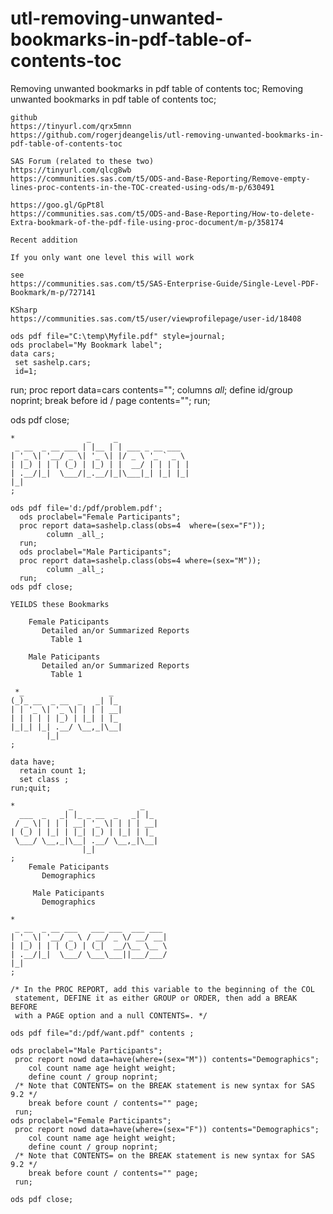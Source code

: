 # utl-removing-unwanted-bookmarks-in-pdf-table-of-contents-toc
Removing unwanted bookmarks in pdf table of contents toc;
    Removing unwanted bookmarks in pdf table of contents toc;

    github
    https://tinyurl.com/qrx5mnn
    https://github.com/rogerjdeangelis/utl-removing-unwanted-bookmarks-in-pdf-table-of-contents-toc

    SAS Forum (related to these two)
    https://tinyurl.com/qlcg8wb
    https://communities.sas.com/t5/ODS-and-Base-Reporting/Remove-empty-lines-proc-contents-in-the-TOC-created-using-ods/m-p/630491

    https://goo.gl/GpPt8l
    https://communities.sas.com/t5/ODS-and-Base-Reporting/How-to-delete-Extra-bookmark-of-the-pdf-file-using-proc-document/m-p/358174
    
    Recent addition

    If you only want one level this will work

    see
    https://communities.sas.com/t5/SAS-Enterprise-Guide/Single-Level-PDF-Bookmark/m-p/727141

    KSharp
    https://communities.sas.com/t5/user/viewprofilepage/user-id/18408

    ods pdf file="C:\temp\Myfile.pdf" style=journal;
    ods proclabel="My Bookmark label";
    data cars;
     set sashelp.cars;
     id=1;
   run;
   proc report data=cars contents="";
    columns _all_;
      define id/group noprint;
    break before id / page contents="";
   run;

   ods pdf close;


    *                _     _
     _ __  _ __ ___ | |__ | | ___ _ __ ___
    | '_ \| '__/ _ \| '_ \| |/ _ \ '_ ` _ \
    | |_) | | | (_) | |_) | |  __/ | | | | |
    | .__/|_|  \___/|_.__/|_|\___|_| |_| |_|
    |_|
    ;

    ods pdf file='d:/pdf/problem.pdf';
      ods proclabel="Female Participants";
      proc report data=sashelp.class(obs=4  where=(sex="F"));
            column _all_;
      run;
      ods proclabel="Male Participants";
      proc report data=sashelp.class(obs=4 where=(sex="M"));
            column _all_;
      run;
    ods pdf close;

    YEILDS these Bookmarks

        Female Paticipants
           Detailed an/or Summarized Reports
             Table 1

        Male Paticipants
           Detailed an/or Summarized Reports
             Table 1

     *_                   _
    (_)_ __  _ __  _   _| |_
    | | '_ \| '_ \| | | | __|
    | | | | | |_) | |_| | |_
    |_|_| |_| .__/ \__,_|\__|
            |_|
    ;

    data have;
      retain count 1;
      set class ;
    run;quit;

    *            _               _
      ___  _   _| |_ _ __  _   _| |_
     / _ \| | | | __| '_ \| | | | __|
    | (_) | |_| | |_| |_) | |_| | |_
     \___/ \__,_|\__| .__/ \__,_|\__|
                    |_|
    ;
        Female Paticipants
           Demographics

         Male Paticipants
           Demographics

    *
     _ __  _ __ ___   ___ ___  ___ ___
    | '_ \| '__/ _ \ / __/ _ \/ __/ __|
    | |_) | | | (_) | (_|  __/\__ \__ \
    | .__/|_|  \___/ \___\___||___/___/
    |_|
    ;

    /* In the PROC REPORT, add this variable to the beginning of the COL
     statement, DEFINE it as either GROUP or ORDER, then add a BREAK BEFORE
     with a PAGE option and a null CONTENTS=. */

    ods pdf file="d:/pdf/want.pdf" contents ;

    ods proclabel="Male Participants";
     proc report nowd data=have(where=(sex="M")) contents="Demographics";
        col count name age height weight;
        define count / group noprint;
     /* Note that CONTENTS= on the BREAK statement is new syntax for SAS 9.2 */
        break before count / contents="" page;
     run;
    ods proclabel="Female Participants";
     proc report nowd data=have(where=(sex="F")) contents="Demographics";
        col count name age height weight;
        define count / group noprint;
     /* Note that CONTENTS= on the BREAK statement is new syntax for SAS 9.2 */
        break before count / contents="" page;
     run;

    ods pdf close;

